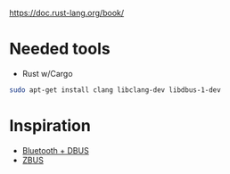 https://doc.rust-lang.org/book/

# Needed tools

* Rust w/Cargo

```sh
sudo apt-get install clang libclang-dev libdbus-1-dev
```

# Inspiration

- [Bluetooth + DBUS](https://github.com/bluez/bluer)
- [ZBUS](https://github.com/dbus2/zbus)